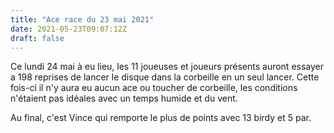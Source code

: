 ```yaml
---
title: "Ace race du 23 mai 2021"
date: 2021-05-23T09:07:12Z
draft: false
---
```

Ce lundi 24 mai à eu lieu, les 11 joueuses et joueurs présents auront essayer a 198 reprises de lancer le disque dans la corbeille en un seul lancer.
Cette fois-ci il n'y aura eu aucun ace ou toucher de corbeille, les conditions n'étaient pas idéales avec un temps humide et du vent. 

Au final, c'est Vince qui remporte le plus de points avec 13 birdy et 5 par.
